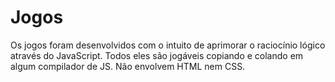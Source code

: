 # Jogos 
Os jogos foram desenvolvidos com o intuito de aprimorar o raciocínio lógico através do JavaScript.
Todos eles são jogáveis copiando e colando em algum compilador de JS.
Não envolvem HTML nem CSS.
